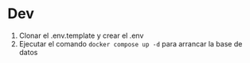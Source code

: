 

# Dev

1. Clonar el .env.template y crear el .env
2. Ejecutar el comando ```docker compose up -d``` para arrancar la base de datos